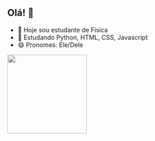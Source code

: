 ## Olá! 👋

- 🔭 Hoje sou estudante de Física
- 🌱 Estudando Python, HTML, CSS, Javascript
- 😄 Pronomes: Ele/Dele

<div>
  <a href="https://beacons.ai/GuilhermeObalhe">
    <img height = "180cm" src = "https://github-readme-stats.vercel.app/api?username=GuilhermeObalhe&show_icons=true&theme=radical">
</div>
